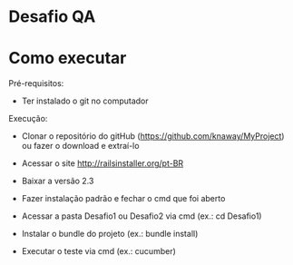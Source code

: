 # Desafio QA

# Como executar

Pré-requisitos:

  - Ter instalado o git no computador

Execução:

  - Clonar o repositório do gitHub (https://github.com/knaway/MyProject) ou fazer o download e extraí-lo
  
  - Acessar o site http://railsinstaller.org/pt-BR
  
  - Baixar a versão 2.3
  
  - Fazer instalação padrão e fechar o cmd que foi aberto
  
  - Acessar a pasta Desafio1 ou Desafio2 via cmd (ex.: cd Desafio1)
  
  - Instalar o bundle do projeto (ex.: bundle install)
  
  - Executar o teste via cmd (ex.: cucumber)
